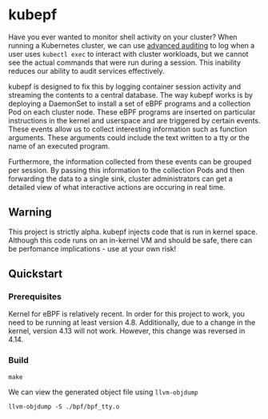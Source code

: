 # kubepf

Have you ever wanted to monitor shell activity on your cluster? When running a Kubernetes cluster, we can use [advanced auditing](https://kubernetes.io/docs/tasks/debug-application-cluster/audit/) to log when a user uses `kubectl exec` to interact with cluster workloads, but we cannot see the actual commands that were run during a session. This inability reduces our ability to audit services effectively.

kubepf is designed to fix this by logging container session activity and streaming the contents to a central database. The way kubepf works is by deploying a DaemonSet to install a set of eBPF programs and a collection Pod on each cluster node. These eBPF programs are inserted on particular instructions in the kernel and userspace and are triggered by certain events. These events allow us to collect interesting information such as function arguments. These arguments could include the text written to a tty or the name of an executed program. 

Furthermore, the information collected from these events can be grouped per session. By passing this information to the collection Pods and then forwarding the data to a single sink, cluster administrators can get a detailed view of what interactive actions are occuring in real time.

## Warning 

This project is strictly alpha. kubepf injects code that is run in kernel space. Although this code runs on an in-kernel VM and should be safe, there can be perfomance implications - use at your own risk!

## Quickstart 

### Prerequisites

Kernel for eBPF is relatively recent. In order for this project to work, you need to be running at least version 4.8. Additionally, due to a change in the kernel, version 4.13 will not work. However, this change was reversed in 4.14.

### Build

```
make
```

We can view the generated object file using `llvm-objdump`

```
llvm-objdump -S ./bpf/bpf_tty.o
```
